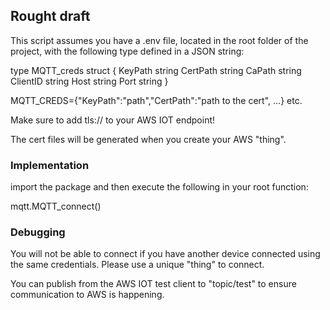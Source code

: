 
<h2>Rought draft</h2>

This script assumes you have a .env file, located in the root folder of the project, with the following type defined in a JSON string:

type MQTT_creds struct {
	KeyPath  string
	CertPath string
	CaPath   string
	ClientID string
	Host     string
	Port     string
}

MQTT_CREDS={"KeyPath":"path","CertPath":"path to the cert", ...} etc.

Make sure to add tls:// to your AWS IOT endpoint!

The cert files will be generated when you create your AWS "thing".  

<h3>Implementation</h3>

import the package and then execute the following in your root function: 	

mqtt.MQTT_connect()

<h3>Debugging</h3>

You will not be able to connect if you have another device connected using the same credentials.  Please use a unique "thing" to connect.

You can publish from the AWS IOT test client to "topic/test" to ensure communication to AWS is happening.

